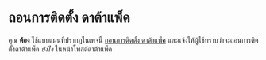 # ถอนการติดตั้ง ดาต้าแพ็ค

คุณ **ต้อง** ใช้แบบแผนที่ปรากฎในเพจนี้ [ถอนการติดตั้ง ดาต้าแพ็ค](../conventions/datapack_uninstallation.md) และแจ้งให้ผู้ใช้ทราบว่าจะถอนการติดตั้งดาต้าแพ็ค *ยังไง* ในหน้าโพสต์ดาต้าแพ็ค